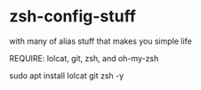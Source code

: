 # zsh-config-stuff
with many of alias stuff that makes you simple life

REQUIRE:
lolcat, git, zsh, and oh-my-zsh




sudo apt install lolcat git zsh -y
